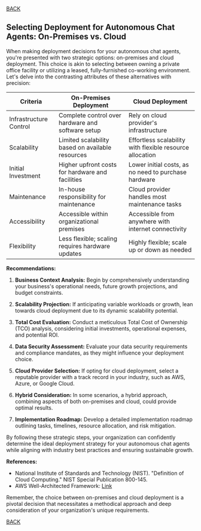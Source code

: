 [BACK](main.md)

## Selecting Deployment for Autonomous Chat Agents: On-Premises vs. Cloud

When making deployment decisions for your autonomous chat agents, you're presented with two strategic options: on-premises and cloud deployment. This choice is akin to selecting between owning a private office facility or utilizing a leased, fully-furnished co-working environment. Let's delve into the contrasting attributes of these alternatives with precision:

| Criteria                | On-Premises Deployment                              | Cloud Deployment                                     |
|-------------------------|----------------------------------------------------|------------------------------------------------------|
| Infrastructure Control  | Complete control over hardware and software setup | Rely on cloud provider's infrastructure             |
| Scalability             | Limited scalability based on available resources  | Effortless scalability with flexible resource allocation |
| Initial Investment     | Higher upfront costs for hardware and facilities | Lower initial costs, as no need to purchase hardware |
| Maintenance            | In-house responsibility for maintenance           | Cloud provider handles most maintenance tasks        |
| Accessibility          | Accessible within organizational premises        | Accessible from anywhere with internet connectivity   |
| Flexibility            | Less flexible; scaling requires hardware updates | Highly flexible; scale up or down as needed          |

**Recommendations:**

1. **Business Context Analysis:** Begin by comprehensively understanding your business's operational needs, future growth projections, and budget constraints.

2. **Scalability Projection:** If anticipating variable workloads or growth, lean towards cloud deployment due to its dynamic scalability potential.

3. **Total Cost Evaluation:** Conduct a meticulous Total Cost of Ownership (TCO) analysis, considering initial investments, operational expenses, and potential ROI.

4. **Data Security Assessment:** Evaluate your data security requirements and compliance mandates, as they might influence your deployment choice.

5. **Cloud Provider Selection:** If opting for cloud deployment, select a reputable provider with a track record in your industry, such as AWS, Azure, or Google Cloud.

6. **Hybrid Consideration:** In some scenarios, a hybrid approach, combining aspects of both on-premises and cloud, could provide optimal results.

7. **Implementation Roadmap:** Develop a detailed implementation roadmap outlining tasks, timelines, resource allocation, and risk mitigation.

By following these strategic steps, your organization can confidently determine the ideal deployment strategy for your autonomous chat agents while aligning with industry best practices and ensuring sustainable growth.

**References:**
- National Institute of Standards and Technology (NIST). "Definition of Cloud Computing." NIST Special Publication 800-145.
- AWS Well-Architected Framework: [Link](https://aws.amazon.com/architecture/well-architected/)

Remember, the choice between on-premises and cloud deployment is a pivotal decision that necessitates a methodical approach and deep consideration of your organization's unique requirements.

[BACK](main.md)